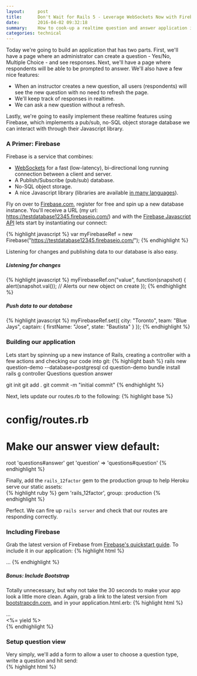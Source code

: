```yaml
---
layout:     post
title:      Don't Wait for Rails 5 - Leverage WebSockets Now with Firebase + Rails
date:       2016-04-02 09:32:18
summary:    How to cook-up a realtime question and answer application in 8 minutes using Firebase and Rails. Based on a short talk I gave at Ruby Lightning Talks TO on April 5th, 2016.
categories: technical
---
```


Today we're going to build an application that has two parts. First, we'll have a page where an administrator can create a question - Yes/No, Multiple Choice - and see responses. Next, we'll have a page where respondents will be able to be prompted to answer. We'll also have a few nice features:  

  - When an instructor creates a new question, all users (respondents) will see the new question with no need to refresh the page.
  - We'll keep track of responses in realtime.
  - We can ask a new question without a refresh.

Lastly, we're going to easily implement these realtime features using Firebase, which implements a pub/sub, no-SQL object storage database we can interact with through their Javascript library.

### A Primer: Firebase

Firebase is a service that combines:

  - [WebSockets](https://developer.mozilla.org/en-US/docs/Web/API/WebSockets_API) for a fast (low-latency), bi-directional long running connection between a client and server.
  - A Publish/Subscribe (pub/sub) database.
  - No-SQL object storage.
  - A nice Javascript library (libraries are available [in many languages](https://www.firebase.com/docs/web/libraries/)).

Fly on over to [Firebase.com](https://www.firebase.com), register for free and spin up a new database instance. You'll receive a URL (my url: https://testdatabase12345.firebaseio.com/) and with the [Firebase Javascript API](https://www.firebase.com/docs/web/api/) lets start by instantiating our connect:

{% highlight javascript %}
var myFirebaseRef = new Firebase("https://testdatabase12345.firebaseio.com/");
{% endhighlight %}

Listening for changes and publishing data to our database is also easy.

##### Listening for changes
{% highlight javascript %}
myFirebaseRef.on("value", function(snapshot) {
  alert(snapshot.val());  // Alerts our new object on create
});
{% endhighlight %}

##### Push data to our database
{% highlight javascript %}
myFirebaseRef.set({
  city: "Toronto",
  team: "Blue Jays",
  captain: {
    firstName: "Jose",
    state: "Bautista"
  }
});
{% endhighlight %}

### Building our application

Lets start by spinning up a new instance of Rails, creating a controller with a few actions and checking our code into git:
{% highlight bash %}
rails new question-demo --database=postgresql
cd question-demo
bundle install
rails g controller Questions question answer

git init
git add .
git commit -m "initial commit"
{% endhighlight %}

Next, lets update our routes.rb to the following:
{% highlight base %}
# config/routes.rb
# Make our answer view default:
root 'questions#answer'
get 'question' => 'questions#question'
{% endhighlight %}

Finally, add the `rails_12factor` gem to the production group to help Heroku serve our static assets:  
{% highlight ruby %}
gem 'rails_12factor', group: :production
{% endhighlight %}

Perfect. We can fire up `rails server` and check that our routes are responding correctly.

### Including Firebase

Grab the latest version of Firebase from [Firebase's quickstart guide](https://www.firebase.com/docs/web/quickstart.html). To include it in our application:
{% highlight html %}
<!-- application.html.erb -->
<head>
  <script src="https://cdn.firebase.com/js/client/2.4.2/firebase.js"></script>
  ...
</head>
{% endhighlight %}

##### Bonus: Include Bootstrap

Totally unnecessary, but why not take the 30 seconds to make your app look a little more clean. Again, grab a link to the latest version from [bootstrapcdn.com](https://www.bootstrapcdn.com/), and in your application.html.erb:
{% highlight html %}
<!-- application.html.erb -->
  <link href="https://maxcdn.bootstrapcdn.com/bootstrap/3.3.6/css/bootstrap.min.css" rel="stylesheet">
  ...
<head>

<!-- throw 'yield' inside a container div -->
<div class="container">
  <%= yield %>
</div>
{% endhighlight %}

### Setup question view

Very simply, we'll add a form to allow a user to choose a question type, write a question and hit send:  
{% highlight html %}
